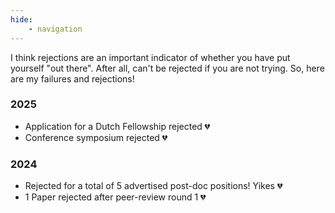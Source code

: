 ```yaml
---
hide: 
    - navigation
--- 
```


I think rejections are an important indicator of whether you have put yourself "out there". After all, can't be rejected if you are not trying. So, here are my failures and rejections!


### 2025

- Application for a Dutch Fellowship rejected 💔
- Conference symposium rejected 💔


### 2024

- Rejected for a total of 5 advertised post-doc positions! Yikes 💔
- 1 Paper rejected after peer-review round 1 💔